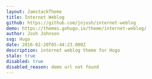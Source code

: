 ```yaml
---
layout: JamstackTheme
title: Internet Weblog
github: https://github.com/jnjosh/internet-weblog
demo: https://themes.gohugo.io/theme/internet-weblog/
author: Josh Johnson
ssg: Hugo
date: 2016-02-20T05:44:23.000Z
description: internet weblog theme for Hugo
stale: true
disabled: true
disabled_reason: demo url not found
---
```

